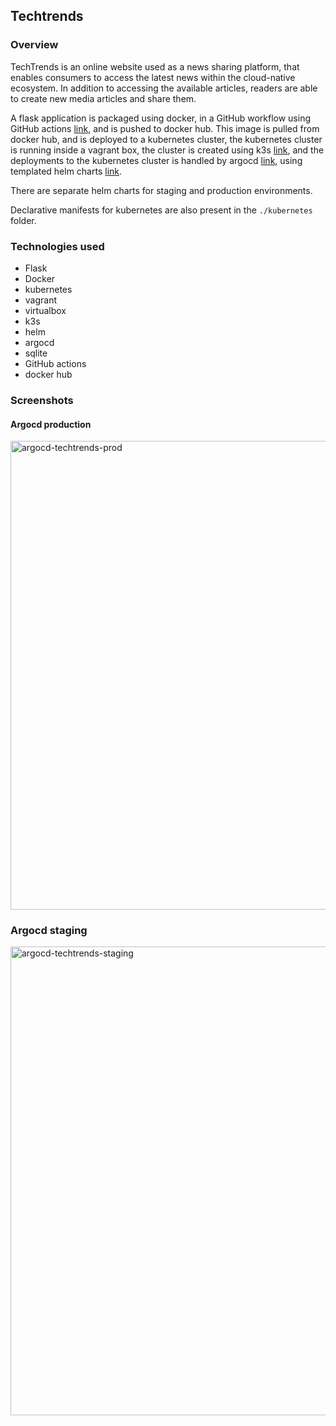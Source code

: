 ## Techtrends


### Overview
TechTrends is an online website used as a news sharing platform, 
that enables consumers to access the latest news within the cloud-native ecosystem. 
In addition to accessing the available articles, readers are able to create new media articles and share them.

A flask application is packaged using docker, in a GitHub workflow using GitHub actions [link](https://docs.github.com/en/actions/learn-github-actions/understanding-github-actions), 
and is pushed to docker hub. 
This image is pulled from docker hub, and is deployed to a kubernetes cluster, the kubernetes cluster is running 
inside a vagrant box, the cluster is created using k3s [link](https://k3s.io/), and the deployments 
to the kubernetes cluster is handled by argocd [link](https://argo-cd.readthedocs.io/en/stable/),
using templated helm charts [link](https://helm.sh/).

There are separate helm charts for staging and production environments. 

Declarative manifests for kubernetes are also present in the `./kubernetes` folder.

### Technologies used
- Flask
- Docker
- kubernetes
- vagrant
- virtualbox
- k3s
- helm
- argocd
- sqlite
- GitHub actions
- docker hub

### Screenshots
#### Argocd production

<img width="750" alt="argocd-techtrends-prod" src="https://user-images.githubusercontent.com/19944703/219863730-d25341d8-b16e-4ac3-affa-248cc4e58edf.png">

### Argocd staging
<img width="750" alt="argocd-techtrends-staging" src="https://user-images.githubusercontent.com/19944703/219863765-b6be5b98-54ef-4748-a827-f2b6edf8d3bb.png">